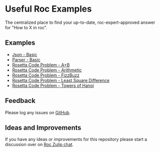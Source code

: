 
# Useful Roc Examples 

The centralized place to find your up-to-date, roc-expert-approved answer for "How to X in roc".

## Examples
- [Json - Basic](/json-basic/README.html)
- [Parser - Basic](/parser-basic/README.html)
- [Rosetta Code Problem - A+B](/rosetta/AplusB/README.html)
- [Rosetta Code Problem - Arithmetic](/rosetta/Arithmetic/README.html)
- [Rosetta Code Problem - FizzBuzz](/rosetta/FizzBuzz/README.html)
- [Rosetta Code Problem - Least Square Difference](/rosetta/LeastSquares/README.html)
- [Rosetta Code Problem - Towers of Hanoi](/rosetta/TowersOfHanoi/README.html)

## Feedback

Please log any issues on [GitHub](https://github.com/roc-lang/examples/issues/new). 

## Ideas and Improvements

If you have any ideas or improvements for this repository please start a discussion over on [Roc Zulip chat](https://roc.zulipchat.com/).
